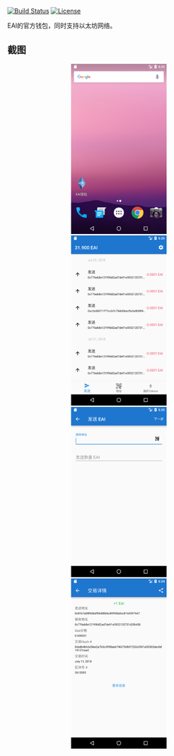 [![Build Status](https://travis-ci.org/TrustWallet/trust-wallet-android.svg?branch=master)](https://travis-ci.org/TrustWallet/trust-wallet-android)
[![License](https://img.shields.io/badge/license-GPL3-green.svg?style=flat)](https://github.com/fastlane/fastlane/blob/master/LICENSE)

EAI的官方钱包，同时支持以太坊网络。

## 截图

<div align=center>
<img src="https://github.com/EthereumAI-Project/EAI-Wallet/blob/master/resources/icon_zh.png" width="216" height="384" />
</div>

<div align=center>
<img src="https://github.com/EthereumAI-Project/EAI-Wallet/blob/master/resources/main_screen_zh.png" width="216" height="384" />
</div>

<div align=center>
<img src="https://github.com/EthereumAI-Project/EAI-Wallet/blob/master/resources/send_zh.png" width="216" height="384" />
</div>

<div align=center>
<img src="https://github.com/EthereumAI-Project/EAI-Wallet/blob/master/resources/transaction_detail_zh.png" width="216" height="384" />
</div>
